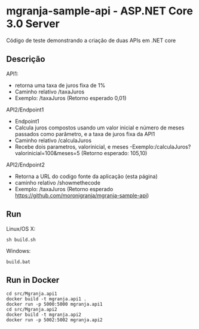 # mgranja-sample-api - ASP.NET Core 3.0 Server

Código de teste demonstrando a criação de duas APIs em .NET core

## Descrição

API1: 
- retorna uma taxa de juros fixa de 1%
- Caminho relativo /taxaJuros
- Exemplo: /taxaJuros (Retorno esperado 0,01)

API2/Endpoint1
- Endpoint1
- Calcula juros compostos usando um valor inicial e número de meses passados como parâmetro, e a taxa de juros fixa da API1
- Caminho relativo /calculaJuros
- Recebe dois parametros, valorinicial, e meses 
-Exemplo:/calculaJuros?valorinicial=100&meses=5 (Retorno esperado: 105,10)

API2/Endpoint2
- Retorna a URL do codigo fonte da aplicação (esta página)
- caminho relativo /showmethecode
- Exemplo: /taxaJuros (Retorno esperado https://github.com/moronigranja/mgranja-sample-api)

## Run

Linux/OS X:

```
sh build.sh
```

Windows:

```
build.bat
```

## Run in Docker

```
cd src/Mgranja.api1
docker build -t mgranja.api1 .
docker run -p 5000:5000 mgranja.api1
cd src/Mgranja.api2
docker build -t mgranja.api2
docker run -p 5002:5002 mgranja.api2
```
